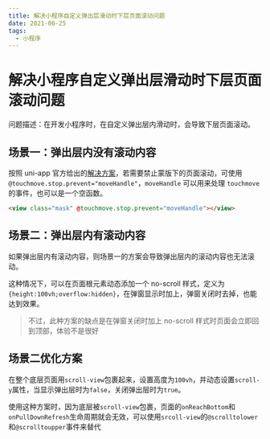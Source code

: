 ```yaml
---
title: 解决小程序自定义弹出层滑动时下层页面滚动问题
date: 2021-06-25
tags:
  - 小程序
---
```


# 解决小程序自定义弹出层滑动时下层页面滚动问题

问题描述：在开发小程序时，在自定义弹出层内滑动时，会导致下层页面滚动。

## 场景一：弹出层内没有滚动内容

按照 uni-app 官方给出的[解决方案](https://uniapp.dcloud.io/vue-basics?id=%e7%9b%91%e5%90%ac%e4%ba%8b%e4%bb%b6)，若需要禁止蒙版下的页面滚动，可使用 `@touchmove.stop.prevent="moveHandle"`，`moveHandle` 可以用来处理 `touchmove` 的事件，也可以是一个空函数。

```html
<view class="mask" @touchmove.stop.prevent="moveHandle"></view>
```

## 场景二：弹出层内有滚动内容

如果弹出层内有滚动内容，则场景一的方案会导致弹出层内的滚动内容也无法滚动。

这种情况下，可以在页面根元素动态添加一个 no-scroll 样式，定义为`{height:100vh;overflow:hidden}`，在弹窗显示时加上，弹窗关闭时去掉，也能达到效果。

> 不过，此种方案的缺点是在弹窗关闭时加上 no-scroll 样式时页面会立即回到顶部，体验不是很好

## 场景二优化方案

在整个底层页面用`scroll-view`包裹起来，设置高度为`100vh`，并动态设置`scroll-y`属性，当显示弹出层时为`false`，关闭弹出层时为`true`。

使用这种方案时，因为底层被`scroll-view`包裹，页面的`onReachBottom`和`onPullDownRefresh`生命周期就会无效，可以使用`srcoll-view`的`@scrolltolower`和`@scrolltoupper`事件来替代
